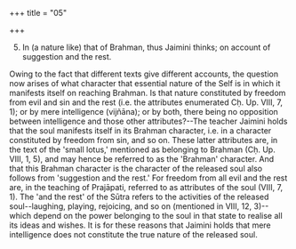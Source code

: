 +++
title = "05"

+++


5. In (a nature like) that of Brahman, thus Jaimini thinks; on account of suggestion and the rest.

Owing to the fact that different texts give different accounts, the question now arises of what character that essential nature of the Self is in which it manifests itself on reaching Brahman. Is that nature constituted by freedom from evil and sin and the rest (i.e. the attributes enumerated Cḥ. Up. VIII, 7, 1); or by mere intelligence (vijñāna); or by both, there being no opposition between intelligence and those other attributes?--The teacher Jaimini holds that the soul manifests itself in its Brahman character, i.e. in a character constituted by freedom from sin, and so on. These latter attributes are, in the text of the 'small lotus,' mentioned as belonging to Brahman (Cḥ. Up. VIII, 1, 5), and may hence be referred to as the 'Brahman' character. And that this Brahman character is the character of the released soul also follows from 'suggestion and the rest.' For freedom from all evil and the rest are, in the teaching of Prajāpati, referred to as attributes of the soul (VIII, 7, 1). The 'and the rest' of the Sūtra refers to the activities of the released soul--laughing, playing, rejoicing, and so on (mentioned in VIII, 12, 3)--which depend on the power belonging to the soul in that state to realise all its ideas and wishes. It is for these reasons that Jaimini holds that mere intelligence does not constitute the true nature of the released soul.

